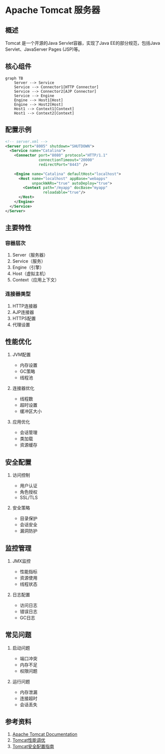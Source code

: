 # Apache Tomcat 服务器

## 概述
Tomcat 是一个开源的Java Servlet容器，实现了Java EE的部分规范，包括Java Servlet、JavaServer Pages (JSP)等。

## 核心组件
```mermaid
graph TB
    Server --> Service
    Service --> Connector1[HTTP Connector]
    Service --> Connector2[AJP Connector]
    Service --> Engine
    Engine --> Host1[Host]
    Engine --> Host2[Host]
    Host1 --> Context1[Context]
    Host1 --> Context2[Context]
```

## 配置示例
```xml
<!-- server.xml -->
<Server port="8005" shutdown="SHUTDOWN">
  <Service name="Catalina">
    <Connector port="8080" protocol="HTTP/1.1"
               connectionTimeout="20000"
               redirectPort="8443" />
               
    <Engine name="Catalina" defaultHost="localhost">
      <Host name="localhost" appBase="webapps"
            unpackWARs="true" autoDeploy="true">
        <Context path="/myapp" docBase="myapp"
                 reloadable="true"/>
      </Host>
    </Engine>
  </Service>
</Server>
```

## 主要特性

### 容器层次
1. Server（服务器）
2. Service（服务）
3. Engine（引擎）
4. Host（虚拟主机）
5. Context（应用上下文）

### 连接器类型
1. HTTP连接器
2. AJP连接器
3. HTTPS配置
4. 代理设置

## 性能优化
1. JVM配置
   - 内存设置
   - GC策略
   - 线程池

2. 连接器优化
   - 线程数
   - 超时设置
   - 缓冲区大小

3. 应用优化
   - 会话管理
   - 类加载
   - 资源缓存

## 安全配置
1. 访问控制
   - 用户认证
   - 角色授权
   - SSL/TLS

2. 安全策略
   - 目录保护
   - 会话安全
   - 漏洞防护

## 监控管理
1. JMX监控
   - 性能指标
   - 资源使用
   - 线程状态

2. 日志配置
   - 访问日志
   - 错误日志
   - GC日志

## 常见问题
1. 启动问题
   - 端口冲突
   - 内存不足
   - 权限问题

2. 运行问题
   - 内存泄漏
   - 连接超时
   - 会话丢失

## 参考资料
1. [Apache Tomcat Documentation](https://tomcat.apache.org/tomcat-9.0-doc/index.html)
2. [Tomcat性能调优](https://tomcat.apache.org/tomcat-9.0-doc/config/host.html)
3. [Tomcat安全配置指南](https://tomcat.apache.org/tomcat-9.0-doc/security-howto.html)
